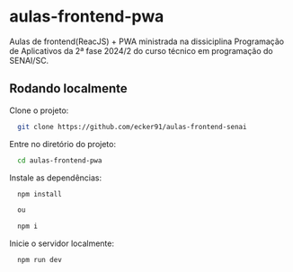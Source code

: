 # aulas-frontend-pwa

Aulas de frontend(ReacJS) + PWA ministrada na dissiciplina Programação de Aplicativos da 2ª fase 2024/2 do curso técnico em programação do SENAI/SC.

## Rodando localmente

Clone o projeto:

```bash
  git clone https://github.com/ecker91/aulas-frontend-senai
```

Entre no diretório do projeto:

```bash
  cd aulas-frontend-pwa
```

Instale as dependências:

```bash
  npm install

  ou

  npm i
```

Inicie o servidor localmente:

```bash
  npm run dev
```
